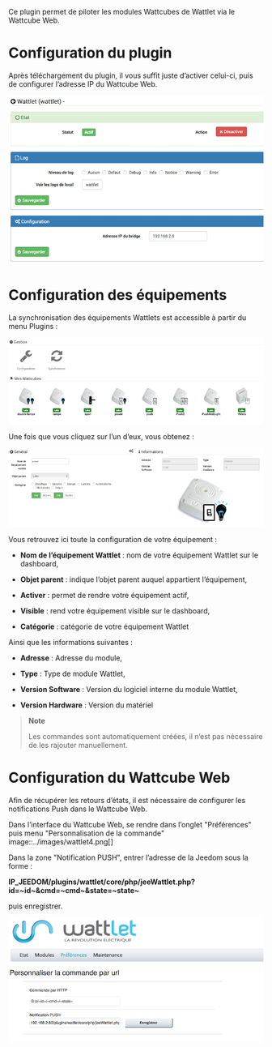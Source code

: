 Ce plugin permet de piloter les modules Wattcubes de Wattlet via le
Wattcube Web.

Configuration du plugin 
=======================

Après téléchargement du plugin, il vous suffit juste d’activer celui-ci,
puis de configurer l’adresse IP du Wattcube Web.

![wattlet](./images/wattlet.png)

Configuration des équipements 
=============================

La synchronisation des équipements Wattlets est accessible à partir du
menu Plugins :

![wattlet2](./images/wattlet2.png)

Une fois que vous cliquez sur l’un d’eux, vous obtenez :

![wattlet3](./images/wattlet3.png)

Vous retrouvez ici toute la configuration de votre équipement :

-   **Nom de l’équipement Wattlet** : nom de votre équipement Wattlet
    sur le dashboard,

-   **Objet parent** : indique l’objet parent auquel appartient
    l’équipement,

-   **Activer** : permet de rendre votre équipement actif,

-   **Visible** : rend votre équipement visible sur le dashboard,

-   **Catégorie** : catégorie de votre équipement Wattlet

Ainsi que les informations suivantes :

-   **Adresse** : Adresse du module,

-   **Type** : Type de module Wattlet,

-   **Version Software** : Version du logiciel interne du module
    Wattlet,

-   **Version Hardware** : Version du matériel

> **Note**
>
> Les commandes sont automatiquement créées, il n’est pas nécessaire de
> les rajouter manuellement.

Configuration du Wattcube Web 
=============================

Afin de récupérer les retours d’états, il est nécessaire de configurer
les notifications Push dans le Wattcube Web.

Dans l’interface du Wattcube Web, se rendre dans l’onglet "Préférences"
puis menu "Personnalisation de la commande"
image::../images/wattlet4.png\[\]

Dans la zone "Notification PUSH", entrer l’adresse de la Jeedom sous la
forme :

**IP\_JEEDOM/plugins/wattlet/core/php/jeeWattlet.php?id=~id~&cmd=~cmd~&state=~state~**

puis enregistrer.

![wattlet5](./images/wattlet5.png)
